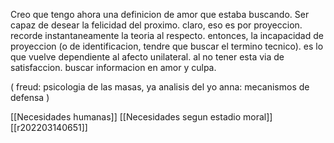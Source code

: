 Creo que tengo ahora una definicion de amor que estaba buscando. Ser capaz de desear la felicidad del proximo. claro, eso es por proyeccion. recorde instantaneamente la teoria al respecto. 
entonces, la incapacidad de proyeccion (o de identificacion, tendre que buscar el termino tecnico). es lo que vuelve dependiente al afecto unilateral. al no tener esta via de satisfaccion.
buscar informacion en amor y culpa.

(
	freud: psicologia de las masas, ya analisis del yo
	anna: mecanismos de defensa
)


[[Necesidades humanas]]
[[Necesidades segun estadio moral]]
[[r202203140651]]